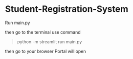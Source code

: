 # Student-Registration-System

Run main.py

then go to the terminal use command

> python -m streamlit run main.py

then go to your browser Portal will open